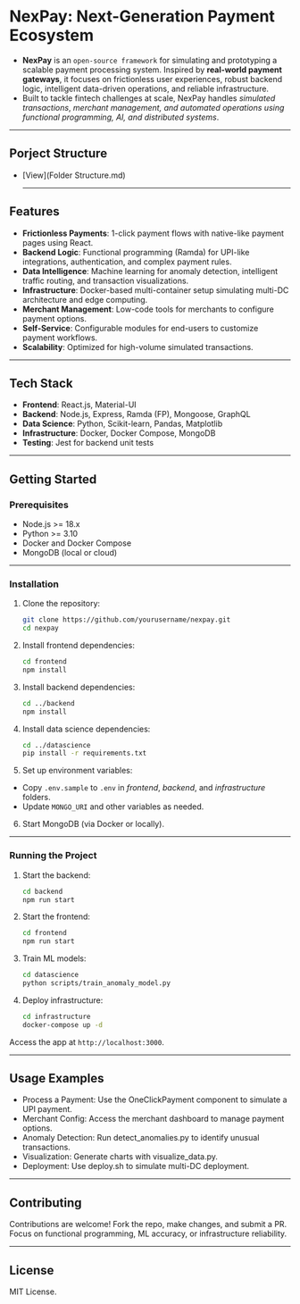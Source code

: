# NexPay: Next-Generation Payment Ecosystem

- **NexPay** is an `open-source framework` for simulating and prototyping a scalable payment processing system. Inspired by **real-world payment gateways**, it focuses on frictionless user experiences, robust backend logic, intelligent data-driven operations, and reliable infrastructure. 
- Built to tackle fintech challenges at scale, NexPay handles _simulated transactions_, _merchant management, and automated operations using functional programming, AI, and distributed systems_.

---
## Porject Structure
- [View](Folder Structure.md)

  ---
## Features

- **Frictionless Payments**: 1-click payment flows with native-like payment pages using React.
- **Backend Logic**: Functional programming (Ramda) for UPI-like integrations, authentication, and complex payment rules.
- **Data Intelligence**: Machine learning for anomaly detection, intelligent traffic routing, and transaction visualizations.
- **Infrastructure**: Docker-based multi-container setup simulating multi-DC architecture and edge computing.
- **Merchant Management**: Low-code tools for merchants to configure payment options.
- **Self-Service**: Configurable modules for end-users to customize payment workflows.
- **Scalability**: Optimized for high-volume simulated transactions.
---
## Tech Stack

- **Frontend**: React.js, Material-UI
- **Backend**: Node.js, Express, Ramda (FP), Mongoose, GraphQL
- **Data Science**: Python, Scikit-learn, Pandas, Matplotlib
- **Infrastructure**: Docker, Docker Compose, MongoDB
- **Testing**: Jest for backend unit tests
---
## Getting Started

### Prerequisites

- Node.js >= 18.x
- Python >= 3.10
- Docker and Docker Compose
- MongoDB (local or cloud)
---
### Installation

1. Clone the repository:
   ```bash
   git clone https://github.com/yourusername/nexpay.git
   cd nexpay

2. Install frontend dependencies:
   ```bash
   cd frontend
   npm install

3. Install backend dependencies:
   ```bash
   cd ../backend
   npm install

4. Install data science dependencies:
   ```bash
   cd ../datascience
   pip install -r requirements.txt

5. Set up environment variables:

- Copy `.env.sample` to `.env` in *frontend*, *backend*, and *infrastructure* folders.
- Update `MONGO_URI` and other variables as needed.

6. Start MongoDB (via Docker or locally).
---
### Running the Project

1. Start the backend:
   ```bash
   cd backend
   npm run start

2. Start the frontend:
   ```bash
   cd frontend
   npm run start

3. Train ML models:
   ```bash
   cd datascience
   python scripts/train_anomaly_model.py

4. Deploy infrastructure:
   ```bash
   cd infrastructure
   docker-compose up -d


Access the app at `http://localhost:3000`.

---
## Usage Examples

- Process a Payment: Use the OneClickPayment component to simulate a UPI payment.
- Merchant Config: Access the merchant dashboard to manage payment options.
- Anomaly Detection: Run detect_anomalies.py to identify unusual transactions.
- Visualization: Generate charts with visualize_data.py.
- Deployment: Use deploy.sh to simulate multi-DC deployment.
---
## Contributing
Contributions are welcome! Fork the repo, make changes, and submit a PR. Focus on functional programming, ML accuracy, or infrastructure reliability.

---

## License
MIT License.

